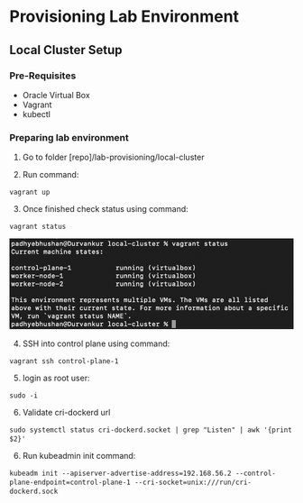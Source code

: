 # Provisioning Lab Environment

## Local Cluster Setup 

### Pre-Requisites

- Oracle Virtual Box
- Vagrant
- kubectl

### Preparing lab environment

1. Go to folder [repo]/lab-provisioning/local-cluster

2. Run command:
 <pre><code>vagrant up</code></pre>
 
3. Once finished check status using command:
 <pre><code>vagrant status</code></pre>

 ![vagrant status](vagrant-status.png)

4. SSH into control plane using command:
 <pre><code>vagrant ssh control-plane-1</code></pre>

5. login as root user:
 <pre><code>sudo -i</code></pre>

6. Validate cri-dockerd url
 <pre><code>sudo systemctl status cri-dockerd.socket | grep "Listen" | awk '{print $2}'</code></pre>

6. Run kubeadmin init command:
 <pre><code>kubeadm init --apiserver-advertise-address=192.168.56.2 --control-plane-endpoint=control-plane-1 --cri-socket=unix:///run/cri-dockerd.sock</code></pre>



